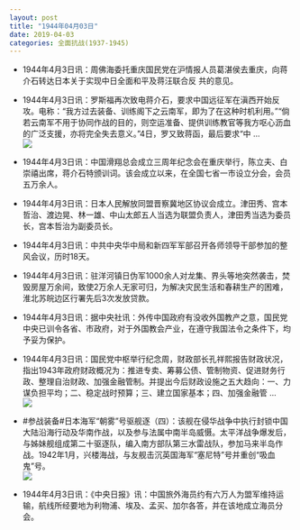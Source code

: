 ```yaml
---
layout: post
title: "1944年04月03日"
date: 2019-04-03
categories: 全面抗战(1937-1945)
---
```


<meta name="referrer" content="no-referrer" />

- 1944年4月3日讯：周佛海委托重庆国民党在沪情报人员葛湛侯去重庆，向蒋介石转达日本关于实现中日全面和平及蒋汪联合反 共的意见。 

- 1944年4月3日讯：罗斯福再次致电蒋介石，要求中国远征军在滇西开始反攻。电称：“我方过去装备、训练阁下之云南军，即为了在这种时机利用。”“倘若云南军不用于协同作战的目的，则空运准备、提供训练教官等我方呕心沥血的广泛支援，亦将完全失去意义。”4日，罗又致蒋函，最后要求“中 ... <br/><img src="https://wx2.sinaimg.cn/large/aca367d8ly1g1pqv2ok4lj20c80900sr.jpg" />

- 1944年4月3日讯：中国滑翔总会成立三周年纪念会在重庆举行，陈立夫、白崇禧出席，蒋介石特颁训词。该会成立以来，在全国七省一市设立分会，会员五万余人。 

- 1944年4月3日讯：日本人民解放同盟晋察冀地区协议会成立。津田秀、宫本哲治、渡边晃、林一雄、中山太郎五人当选为联盟负责人，津田秀当选为委员长，宫本哲治为副委员长。 

- 1944年4月3日讯：中共中央华中局和新四军军部召开各师领导干部参加的整风会议，历时18天。 

- 1944年4月3日讯：驻洋河镇日伪军1000余人对龙集、界头等地突然袭击，焚毁房屋万余间，致使2万余人无家可归，为解决灾民生活和春耕生产的困难，淮北苏皖边区行署先后3次发放贷款。 

- 1944年4月3日讯：据中央社讯：外传中国政府有没收外国教产之意，国民党中央已训令各省、市政府，对于外国教会产业，在遵守我国法令之条件下，均予妥为保护。 

- 1944年4月3日讯：国民党中枢举行纪念周，财政部长孔祥熙报告财政状况，指出1943年政府财政概况为：推进专卖、筹募公债、管制物资、促进财务行政、整理自治财政、加强金融管制。并提出今后财政设施之五大趋向：一、力谋负担平均；二、稳定战时预算；三、建立国家基本；四、加强金融管 ... <br/><img src="https://wx3.sinaimg.cn/large/aca367d8ly1g1p9ine8oij20c8090dfv.jpg" />

- #参战装备#日本海军“朝雾”号驱舰逐（四）：该舰在侵华战争中执行封锁中国大陆沿海行动及华南作战，以及参与法属中南半岛威慑。太平洋战争爆发后，与姊妹舰组成第二十驱逐队，编入南方部队第三水雷战队，参加马来半岛作战。1942年1月，兴楼海战，与友舰击沉英国海军“塞尼特”号并重创“吸血鬼”号。 <br/><img src="https://wx1.sinaimg.cn/large/aca367d8ly1g1p7sko4xgj20dc0a0jtb.jpg" />

- 1944年4月3日讯：《中央日报》讯：中国旅外海员约有六万人为盟军维持运输，航线所经要地为利物浦、埃及、孟买、加尔各答，并在该地成立海员分会。 

